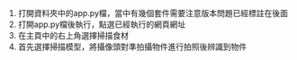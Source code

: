 1. 打開資料夾中的app.py檔，當中有幾個套件需要注意版本問題已經標註在後面
2. 打開app.py檔後執行，點選已經執行的網頁網址
3. 在主頁中的右上角選擇掃描食材
4. 首先選擇掃描模型，將攝像頭對準拍攝物件進行拍照後辨識到物件